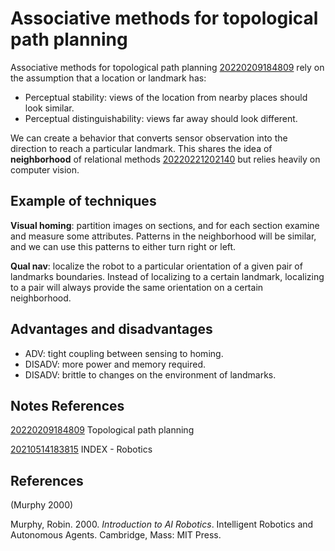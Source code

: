 ---
---
# Associative methods for topological path planning

Associative methods for topological path planning [20220209184809](/notes/20220209184809)
rely on the assumption that a location or landmark has:

-   Perceptual stability: views of the location from nearby places
    should look similar.
-   Perceptual distinguishability: views far away should look different.

We can create a behavior that converts sensor observation into the
direction to reach a particular landmark. This shares the idea of
**neighborhood** of relational methods [20220221202140](/notes/20220221202140) but relies
heavily on computer vision.

## Example of techniques

**Visual homing**: partition images on sections, and for each section
examine and measure some attributes. Patterns in the neighborhood will
be similar, and we can use this patterns to either turn right or left.

**Qual nav**: localize the robot to a particular orientation of a given
pair of landmarks boundaries. Instead of localizing to a certain
landmark, localizing to a pair will always provide the same orientation
on a certain neighborhood.

## Advantages and disadvantages

-   ADV: tight coupling between sensing to homing.
-   DISADV: more power and memory required.
-   DISADV: brittle to changes on the environment of landmarks.

## Notes References

[20220209184809](/notes/20220209184809) Topological path planning

[20210514183815](/notes/20210514183815) INDEX - Robotics

## References

(Murphy 2000)

Murphy, Robin. 2000. *Introduction to AI Robotics*. Intelligent Robotics
and Autonomous Agents. Cambridge, Mass: MIT Press.
